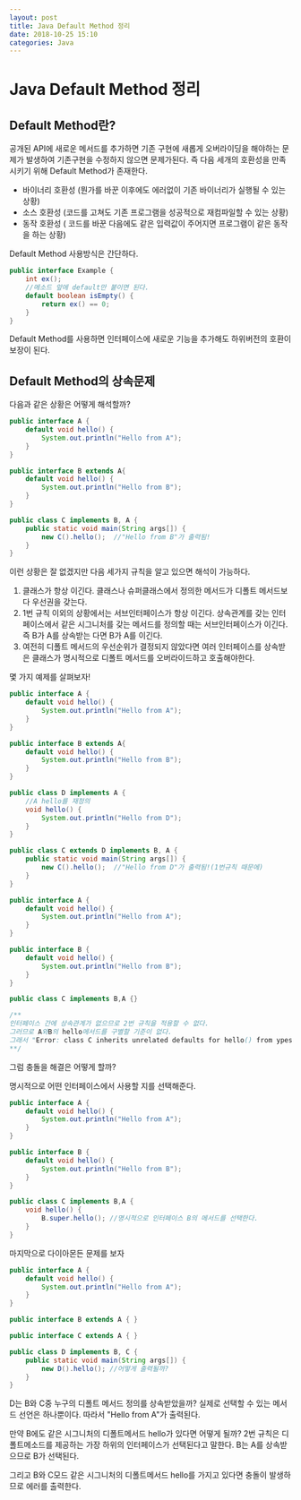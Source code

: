```yaml
---
layout: post
title: Java Default Method 정리
date: 2018-10-25 15:10
categories: Java
---
```


# Java Default Method 정리

## Default Method란?

공개된 API에 새로운 메서드를 추가하면 기존 구현에 새롭게 오버라이딩을 해야하는 문제가 발생하여 기존구현을 수정하지 않으면 문제가된다. 즉 다음 세개의 호환성을 만족 시키기 위해 Default Method가 존재한다. 

- 바이너리 호환성 (뭔가를 바꾼 이후에도 에러없이 기존 바이너리가 실행될 수 있는 상황)
- 소스 호환성 (코드를 고쳐도 기존 프로그램을 성공적으로 재컴파일할 수 있는 상황)
- 동작 호환성 ( 코드를 바꾼 다음에도 같은 입력값이 주어지면 프로그램이 같은 동작을 하는 상황)

Default Method 사용방식은 간단하다. 

```java
public interface Example {
	int ex();
	//메소드 앞에 default만 붙이면 된다.
	default boolean isEmpty() {
		return ex() == 0;
	}
}
```

Default Method를 사용하면 인터페이스에 새로운 기능을 추가해도 하위버전의 호환이 보장이 된다.

## Default Method의 상속문제

다음과 같은 상황은 어떻게 해석할까?

```java
public interface A {
	default void hello() {
		System.out.println("Hello from A");
	}
}

public interface B extends A{
	default void hello() {
		System.out.println("Hello from B");
	}
}

public class C implements B, A {
	public static void main(String args[]) {
		new C().hello();  //"Hello from B"가 출력됨!
	}
}
```

이런 상황은 잘 없겠지만 다음 세가지 규칙을 알고 있으면 해석이 가능하다.

1. 클래스가 항상 이긴다. 클래스나 슈퍼클래스에서 정의한 메서드가 디폴트 메서드보다 우선권을 갖는다.
2. 1번 규칙 이외의 상황에서는 서브인터페이스가 항상 이긴다. 상속관계를 갖는 인터페이스에서 같은 시그니처를 갖는 메서드를 정의할 때는 서브인터페이스가 이긴다. 즉 B가 A를 상속받는 다면 B가 A를 이긴다.
3. 여전히 디폴트 메서드의 우선순위가 결정되지 않았다면 여러 인터페이스를 상속받은 클래스가 명시적으로 디폴트 메서드를 오버라이드하고 호출해야한다.


몇 가지 예제를 살펴보자!

```java
public interface A {
	default void hello() {
		System.out.println("Hello from A");
	}
}

public interface B extends A{
	default void hello() {
		System.out.println("Hello from B");
	}
}

public class D implements A {
	//A hello를 재정의
	void hello() {
		System.out.println("Hello from D");
	}
}

public class C extends D implements B, A {
	public static void main(String args[]) {
		new C().hello();  //"Hello from D"가 출력됨!(1번규칙 때문에)
	}
}
```


```java
public interface A {
	default void hello() {
		System.out.println("Hello from A");
	}
}

public interface B {
	default void hello() {
		System.out.println("Hello from B");
	}
}

public class C implements B,A {}

/**
인터페이스 간에 상속관계가 없으므로 2번 규칙을 적용할 수 없다. 
그러므로 A와B의 hello메서드를 구별할 기준이 없다. 
그래서 "Error: class C inherits unrelated defaults for hello() from ypes B and A."라는 에러가 발생한다.
**/
```


그럼 충돌을 해결은 어떻게 할까?

명시적으로 어떤 인터페이스에서 사용할 지를 선택해준다.


```java 
public interface A {
	default void hello() {
		System.out.println("Hello from A");
	}
}

public interface B {
	default void hello() {
		System.out.println("Hello from B");
	}
}

public class C implements B,A {
	void hello() {
		B.super.hello(); //명시적으로 인터페이스 B의 메서드를 선택한다.
	}
}
```

마지막으로 다이아몬든 문제를 보자

```java 
public interface A {
	default void hello() {
		System.out.println("Hello from A");
	}
}

public interface B extends A { }

public interface C extends A { }

public class D implements B, C {
	public static void main(String args[]) {
		new D().hello(); //어떻게 출력될까?
	}
}
```

D는 B와 C중 누구의 디폴트 메서드 정의를 상속받았을까? 실제로 선택할 수 있는 메서드 선언은 하나뿐이다. 따라서 "Hello from A"가 출력된다.

만약 B에도 같은 시그니처의 디폴트메서드 hello가 있다면 어떻게 될까? 2번 규칙은 디폴트메소드를 제공하는 가장 하위의 인터페이스가 선택된다고 말한다. B는 A를 상속받으므로 B가 선택된다.

그리고 B와 C모드 같은 시그니처의 디폴트메서드 hello를 가지고 있다면 충돌이 발생하므로 에러를 출력한다.



	
